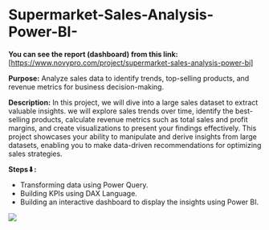 # Supermarket-Sales-Analysis-Power-BI-


**You can see the report (dashboard) from this link:** [https://www.novypro.com/project/supermarket-sales-analysis-power-bi] 



**Purpose:** Analyze sales data to identify trends, top-selling products, and revenue metrics for business decision-making. 


**Description:** In this project, we will dive into a large sales dataset to extract valuable insights. we will explore sales trends over time, identify the best-selling products, calculate revenue metrics such as total sales and profit margins, and create visualizations to present your findings effectively. This project showcases your  ability to manipulate and derive insights from large datasets, enabling you to make data-driven recommendations for optimizing sales strategies.

**Steps⬇:**
- Transforming data using Power Query.
- Building KPIs using DAX Language.
- Building an interactive dashboard to display the insights using Power BI.


<img src="Screenshot 2024-04-13 192036.png">
